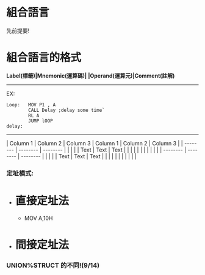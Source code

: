 # **組合語言**
先前提要!
# **組合語言的格式**
       
**Label(標籤)|Mnemonic(運算碼)| |Operand(運算元)|Comment(註解)**


---

EX:

```
Loop:   MOV P1 , A 
        CALL Delay ;delay some time`
        RL A
        JUMP lOOP
delay:
```

---
| Column 1 | Column 2 | Column 3 | Column 1 | Column 2 | Column 3 |
| -------- | -------- | -------- |          |          |          |
| Text     | Text     | Text     |          |          |          |
|          |          |          |          |          |          |
| -------- | -------- | -------- |          |          |          |
| Text     | Text     | Text     |         |          |          |
|          |          |          |          |          |          |
### 定址模式:      
- # 直接定址法              
  - MOV A,10H
 - # 間接定址法
### **UNION%STRUCT 的不同!(9/14)**
